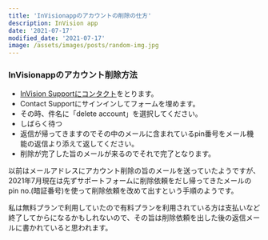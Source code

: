 ```yaml
---
title: 'InVisionappのアカウントの削除の仕方'
description: InVision app
date: '2021-07-17'
modified_date: '2021-07-17'
image: /assets/images/posts/random-img.jpg
---
```



### InVisionappのアカウント削除方法

- [InVision Supportにコンタクト](https://support.invisionapp.com/hc/en-us/requests/new)をとります。
- Contact Supportにサインインしてフォームを埋めます。
- その時、件名に「delete account」を選択してください。
- しばらく待つ
- 返信が帰ってきますのでその中のメールに含まれているpin番号をメール機能の返信より添えて返してください。
- 削除が完了した旨のメールが来るのでそれで完了となります。

以前はメールアドレスにアカウント削除の旨のメールを送っていたようですが、2021年7月現在は先ずサポートフォームに削除依頼をだし帰ってきたメールのpin no.(暗証番号)を使って削除依頼を改めて出すという手順のようです。

私は無料プランで利用していたので有料プランを利用されている方は支払いなど終了してからになるかもしれないので、その旨は削除依頼を出した後の返信メールに書かれていると思われます。
